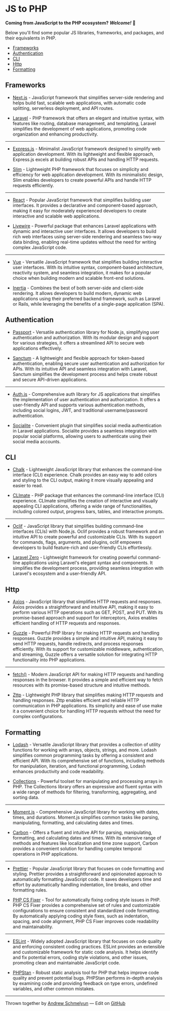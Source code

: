 # JS to PHP

**Coming from JavaScript to the PHP ecosystem?** _**Welcome!**_ 👋

Below you'll find some popular JS libraries, frameworks, and packages, and their equivalents in PHP.

- [Frameworks](#frameworks)
- [Authentication](#authentication)
- [CLI](#cli)
- [Http](#http)
- [Formatting](#formatting)

## Frameworks

- [Next.js](https://nextjs.org/) - JavaScript framework that simplifies server-side rendering and helps build fast, scalable web applications, with automatic code splitting, serverless deployment, and API routes.

- [Laravel](https://laravel.com) - PHP framework that offers an elegant and intuitive syntax, with features like routing, database management, and templating, Laravel simplifies the development of web applications, promoting code organization and enhancing productivity.

---

- [Express.js](https://expressjs.com/) - Minimalist JavaScript framework designed to simplify web application development. With its lightweight and flexible approach, Express.js excels at building robust APIs and handling HTTP requests.

- [Slim](https://www.slimframework.com/) - Lightweight PHP framework that focuses on simplicity and efficiency for web application development. With its minimalistic design, Slim enables developers to create powerful APIs and handle HTTP requests efficiently.

---

- [React](https://react.dev/) - Popular JavaScript framework that simplifies building user interfaces. It provides a declarative and component-based approach, making it easy for moderately experienced developers to create interactive and scalable web applications.

- [Livewire](https://laravel-livewire.com/) - Powerful package that enhances Laravel applications with dynamic and interactive user interfaces. It allows developers to build rich web interfaces using server-side rendering and seamless two-way data binding, enabling real-time updates without the need for writing complex JavaScript code.

---

- [Vue](https://vuejs.org/) - Versatile JavaScript framework that simplifies building interactive user interfaces. With its intuitive syntax, component-based architecture, reactivity system, and seamless integration, it makes for a popular choice when building modern and scalable front-end solutions.

- [Inertia](https://inertiajs.com/) - Combines the best of both server-side and client-side rendering. It allows developers to build modern, dynamic web applications using their preferred backend framework, such as Laravel or Rails, while leveraging the benefits of a single-page application (SPA).

## Authentication

- [Passport](https://www.passportjs.org/) - Versatile authentication library for Node.js, simplifying user authentication and authorization. With its modular design and support for various strategies, it offers a streamlined API to secure web applications effectively.

- [Sanctum](https://laravel.com/docs/sanctum) - A lightweight and flexible approach for token-based authentication, enabling secure user authentication and authorization for APIs. With its intuitive API and seamless integration with Laravel, Sanctum simplifies the development process and helps create robust and secure API-driven applications.

---

- [Auth.js](https://authjs.dev/) - Comprehensive auth library for JS applications that simplifies the implementation of user authentication and authorization. It offers a user-friendly API and supports various authentication methods, including social logins, JWT, and traditional username/password authentication.

- [Socialite](https://laravel.com/docs/socialite) - Convenient plugin that simplifies social media authentication in Laravel applications. Socialite provides a seamless integration with popular social platforms, allowing users to authenticate using their social media accounts.

## CLI

- [Chalk](https://github.com/chalk/chalk) - Lightweight JavaScript library that enhances the command-line interface (CLI) experience. Chalk provides an easy way to add colors and styling to the CLI output, making it more visually appealing and easier to read.

- [CLImate](https://climate.thephpleague.com/) - PHP package that enhances the command-line interface (CLI) experience. CLImate simplifies the creation of interactive and visually appealing CLI applications, offering a wide range of functionalities, including colored output, progress bars, tables, and interactive prompts.

---

- [Oclif](https://oclif.io/) - JavaScript library that simplifies building command-line interfaces (CLIs) with Node.js. Oclif provides a robust framework and an intuitive API to create powerful and customizable CLIs. With its support for commands, flags, arguments, and plugins, oclif empowers developers to build feature-rich and user-friendly CLIs effortlessly.

- [Laravel Zero](https://laravel-zero.com/) - Lightweight framework for creating powerful command-line applications using Laravel's elegant syntax and components. It simplifies the development process, providing seamless integration with Laravel's ecosystem and a user-friendly API.

## Http

- [Axios](https://axios-http.com/) - JavaScript library that simplifies HTTP requests and responses. Axios provides a straightforward and intuitive API, making it easy to perform various HTTP operations such as GET, POST, and PUT. With its promise-based approach and support for interceptors, Axios enables efficient handling of HTTP requests and responses.

- [Guzzle](https://docs.guzzlephp.org/) - Powerful PHP library for making HTTP requests and handling responses. Guzzle provides a simple and intuitive API, making it easy to send HTTP requests, handle redirects, and process responses efficiently. With its support for customizable middleware, authentication, and streaming, Guzzle offers a versatile solution for integrating HTTP functionality into PHP applications.

---

- [fetch()](https://developer.mozilla.org/en-US/docs/Web/API/Fetch_API/Using_Fetch) - Modern JavaScript API for making HTTP requests and handling responses in the browser. It provides a simple and efficient way to fetch resources with its promise-based structure and intuitive methods.

- [Zttp](https://github.com/kitetail/zttp) - Lightweight PHP library that simplifies making HTTP requests and handling responses. Zttp enables efficient and reliable HTTP communication in PHP applications. Its simplicity and ease of use make it a convenient choice for handling HTTP requests without the need for complex configurations.

## Formatting

- [Lodash](https://lodash.com/) - Versatile JavaScript library that provides a collection of utility functions for working with arrays, objects, strings, and more. Lodash simplifies common programming tasks by offering a consistent and efficient API. With its comprehensive set of functions, including methods for manipulation, iteration, and functional programming, Lodash enhances productivity and code readability.

- [Collections](https://laravel.com/docs/collections) - Powerful toolset for manipulating and processing arrays in PHP. The Collections library offers an expressive and fluent syntax with a wide range of methods for filtering, transforming, aggregating, and sorting data.

---

- [Moment.js](https://momentjs.com/) - Comprehensive JavaScript library for working with dates, times, and durations. Moment.js simplifies common tasks like parsing, manipulating, formatting, and calculating dates and times. 

- [Carbon](https://carbon.nesbot.com/docs/) - Offers a fluent and intuitive API for parsing, manipulating, formatting, and calculating dates and times. With its extensive range of methods and features like localization and time zone support, Carbon provides a convenient solution for handling complex temporal operations in PHP applications.

---

- [Prettier](https://prettier.io/) - Popular JavaScript library that focuses on code formatting and styling. Prettier provides a straightforward and opinionated approach to automatically formatting JavaScript code. It saves developers time and effort by automatically handling indentation, line breaks, and other formatting rules. 

- [PHP CS Fixer](https://github.com/PHP-CS-Fixer/PHP-CS-Fixer) - Tool for automatically fixing coding style issues in PHP. PHP CS Fixer provides a comprehensive set of rules and customizable configurations to ensure consistent and standardized code formatting. By automatically applying coding style fixes, such as indentation, spacing, and code alignment, PHP CS Fixer improves code readability and maintainability.

---

- [ESLint](https://eslint.org/) - Widely adopted JavaScript library that focuses on code quality and enforcing consistent coding practices. ESLint provides an extensible and customizable framework for static code analysis. It helps identify and fix potential errors, coding style violations, and other issues, promoting clean and maintainable JavaScript code.

- [PHPStan](https://phpstan.org/) - Robust static analysis tool for PHP that helps improve code quality and prevent potential bugs. PHPStan performs in-depth analysis by examining code and providing feedback on type errors, undefined variables, and other common mistakes. 

---

<span class="text-sm text-gray-500 block text-center">Thrown together by [Andrew Schmelyun](https://aschmelyun.com) &mdash; Edit on [GitHub](https://github.com/aschmelyun/jstophp)</span>